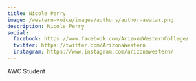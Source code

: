 ```yaml
---
title: Nicole Perry
image: /western-voice/images/authors/author-avatar.png
description: Nicole Perry
social:
  facebook: https://www.facebook.com/ArizonaWesternCollege/
  twitter: https://twitter.com/ArizonaWestern
  instagram: https://www.instagram.com/arizonawestern/
---
```


AWC Student